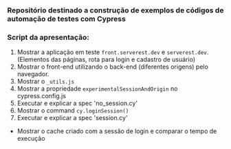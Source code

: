 ### Repositório destinado a construção de exemplos de códigos de automação de testes com Cypress

### Script da apresentação:

1. Mostrar a aplicação em teste `front.serverest.dev` e `serverest.dev`. (Elementos das páginas, rota para login e cadastro de usuário)
2. Mostrar o front-end utilizando o back-end (diferentes origens) pelo navegador.
3. Mostrar o `_utils.js`
4. Mostrar a propriedade `experimentalSessionAndOrigin` no cypress.config.js
5. Executar e explicar a spec 'no_session.cy'
6. Mostrar o command `cy.loginSession()`
7. Executar e explicar a spec 'session.cy'
- Mostrar o cache criado com a sessão de login e comparar o tempo de execução
